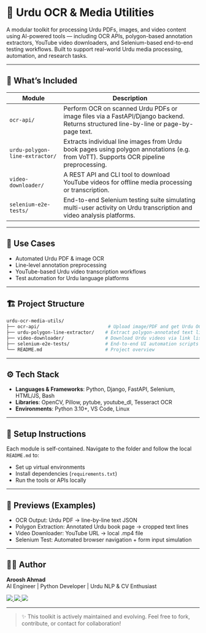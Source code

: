 # 🧾 Urdu OCR & Media Utilities

A modular toolkit for processing Urdu PDFs, images, and video content using AI-powered tools — including OCR APIs, polygon-based annotation extractors, YouTube video downloaders, and Selenium-based end-to-end testing workflows. Built to support real-world Urdu media processing, automation, and research tasks.

---

## 🧠 What’s Included

| Module | Description |
|--------|-------------|
| `ocr-api/` | Perform OCR on scanned Urdu PDFs or image files via a FastAPI/Django backend. Returns structured line-by-line or page-by-page text. |
| `urdu-polygon-line-extractor/` | Extracts individual line images from Urdu book pages using polygon annotations (e.g. from VoTT). Supports OCR pipeline preprocessing. |
| `video-downloader/` | A REST API and CLI tool to download YouTube videos for offline media processing or transcription. |
| `selenium-e2e-tests/` | End-to-end Selenium testing suite simulating multi-user activity on Urdu transcription and video analysis platforms. |

---

## 🚀 Use Cases

- Automated Urdu PDF & image OCR
- Line-level annotation preprocessing
- YouTube-based Urdu video transcription workflows
- Test automation for Urdu language platforms

---

## 🏗 Project Structure

```bash
urdu-ocr-media-utils/
├── ocr-api/                         # Upload image/PDF and get Urdu OCR output
├── urdu-polygon-line-extractor/    # Extract polygon-annotated text lines
├── video-downloader/               # Download Urdu videos via link lists
├── selenium-e2e-tests/             # End-to-end UI automation scripts
└── README.md                       # Project overview
```

---

## ⚙️ Tech Stack

- **Languages & Frameworks**: Python, Django, FastAPI, Selenium, HTML/JS, Bash
- **Libraries**: OpenCV, Pillow, pytube, youtube_dl, Tesseract OCR
- **Environments**: Python 3.10+, VS Code, Linux

---

## 🔧 Setup Instructions

Each module is self-contained. Navigate to the folder and follow the local `README.md` to:

- Set up virtual environments
- Install dependencies (`requirements.txt`)
- Run the tools or APIs locally

---

## 📸 Previews (Examples)

- OCR Output: Urdu PDF → line-by-line text JSON
- Polygon Extraction: Annotated Urdu book page → cropped text lines
- Video Downloader: YouTube URL → local .mp4 file
- Selenium Test: Automated browser navigation + form input simulation

---

## 👨‍💻 Author

**Aroosh Ahmad**  
AI Engineer | Python Developer | Urdu NLP & CV Enthusiast

<p align="left">
  <a href="https://linkedin.com/in/arooshahmad-data">
    <img src="https://img.shields.io/badge/LinkedIn-0077B5?style=flat&logo=linkedin&logoColor=white" />
  </a>
  <a href="https://github.com/arooshahmad-data">
    <img src="https://img.shields.io/badge/GitHub-181717?style=flat&logo=github&logoColor=white" />
  </a>
  <a href="https://www.kaggle.com/arooshahmad">
    <img src="https://img.shields.io/badge/Kaggle-20BEFF?style=flat&logo=kaggle&logoColor=white" />
  </a>
</p>

---

> ✨ This toolkit is actively maintained and evolving. Feel free to fork, contribute, or contact for collaboration!
